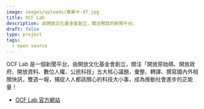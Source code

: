 ```yaml
---
image: images/uploads/專案卡-07.jpg
title: OCF Lab
description: 由開放文化基金會創立，關注開放的新聞平台。
draft: false
type: project
tags:
  - open source
---
```

OCF Lab 是一個新聞平台，由開放文化基金會創立，關注「開放原始碼、開放政府、開放資料、數位人權、公民科技」五大核心議題，彙整、轉譯、撰寫國內外相關快訊，雙週一報，捕捉人人都該關心的科技大小事，成為推動社會進步的正能量！

- [OCF Lab 官方網站](https://lab.ocf.tw/)
